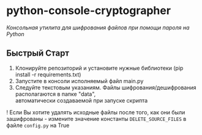 # python-console-cryptographer #
_Консольная утилита для шифрования файлов при помощи пароля на Python_

## Быстрый Старт ##
1. Клонируйте репозиторий и установите нужные библиотеки (pip install -r requirements.txt)
2. Запустите в консоли иcполняемый файл main.py
3. Следуйте текстовым указаниям. Файлы шифрования/дешифрования располагаются в папке "data", <br>
автоматически создаваемой при запуске скрипта <br>

! Если Вы хотите удалять исходные файлы после того, как они были зашифрованы - измените значение константы `DELETE_SOURCE_FILES` в файле `config.py` на True
